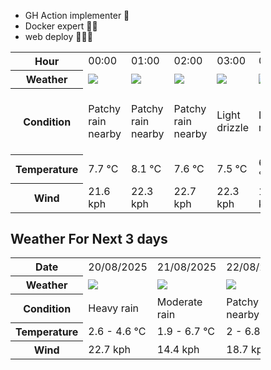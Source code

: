 - GH Action implementer 🚀
- Docker expert 🐳🚢
- web deploy 👨🏻‍💻

<div style="width:400px">


<table>
    <tr>
        <th>Hour</th>
        <td>00:00</td><td>01:00</td><td>02:00</td><td>03:00</td><td>04:00</td><td>05:00</td><td>06:00</td><td>07:00</td><td>08:00</td><td>09:00</td><td>10:00</td><td>11:00</td><td>12:00</td><td>13:00</td><td>14:00</td><td>15:00</td><td>16:00</td><td>17:00</td><td>18:00</td><td>19:00</td><td>20:00</td><td>21:00</td><td>22:00</td><td>23:00</td>
    </tr>
    <tr>
        <th>Weather</th>
        <td><img src="https://cdn.weatherapi.com/weather/64x64/night/176.png"></img></td><td><img src="https://cdn.weatherapi.com/weather/64x64/night/176.png"></img></td><td><img src="https://cdn.weatherapi.com/weather/64x64/night/176.png"></img></td><td><img src="https://cdn.weatherapi.com/weather/64x64/night/266.png"></img></td><td><img src="https://cdn.weatherapi.com/weather/64x64/night/296.png"></img></td><td><img src="https://cdn.weatherapi.com/weather/64x64/night/302.png"></img></td><td><img src="https://cdn.weatherapi.com/weather/64x64/night/302.png"></img></td><td><img src="https://cdn.weatherapi.com/weather/64x64/night/296.png"></img></td><td><img src="https://cdn.weatherapi.com/weather/64x64/day/296.png"></img></td><td><img src="https://cdn.weatherapi.com/weather/64x64/day/266.png"></img></td><td><img src="https://cdn.weatherapi.com/weather/64x64/day/296.png"></img></td><td><img src="https://cdn.weatherapi.com/weather/64x64/day/266.png"></img></td><td><img src="https://cdn.weatherapi.com/weather/64x64/day/266.png"></img></td><td><img src="https://cdn.weatherapi.com/weather/64x64/day/296.png"></img></td><td><img src="https://cdn.weatherapi.com/weather/64x64/day/389.png"></img></td><td><img src="https://cdn.weatherapi.com/weather/64x64/day/266.png"></img></td><td><img src="https://cdn.weatherapi.com/weather/64x64/day/353.png"></img></td><td><img src="https://cdn.weatherapi.com/weather/64x64/day/353.png"></img></td><td><img src="https://cdn.weatherapi.com/weather/64x64/day/353.png"></img></td><td><img src="https://cdn.weatherapi.com/weather/64x64/night/353.png"></img></td><td><img src="https://cdn.weatherapi.com/weather/64x64/night/353.png"></img></td><td><img src="https://cdn.weatherapi.com/weather/64x64/night/353.png"></img></td><td><img src="https://cdn.weatherapi.com/weather/64x64/night/353.png"></img></td><td><img src="https://cdn.weatherapi.com/weather/64x64/night/353.png"></img></td>
    </tr>
    <tr>
        <th>Condition</th>
        <td width="200px">Patchy rain nearby</td><td width="200px">Patchy rain nearby</td><td width="200px">Patchy rain nearby</td><td width="200px">Light drizzle</td><td width="200px">Light rain</td><td width="200px">Moderate rain</td><td width="200px">Moderate rain</td><td width="200px">Light rain</td><td width="200px">Light rain</td><td width="200px">Light drizzle</td><td width="200px">Light rain</td><td width="200px">Light drizzle</td><td width="200px">Light drizzle</td><td width="200px">Light rain</td><td width="200px">Moderate or heavy rain in area with thunder</td><td width="200px">Light drizzle</td><td width="200px">Light rain shower</td><td width="200px">Light rain shower</td><td width="200px">Light rain shower</td><td width="200px">Light rain shower</td><td width="200px">Light rain shower</td><td width="200px">Light rain shower</td><td width="200px">Light rain shower</td><td width="200px">Light rain shower</td>
    </tr>
    <tr>
        <th>Temperature</th>
        <td>7.7 °C</td><td>8.1 °C</td><td>7.6 °C</td><td>7.5 °C</td><td>6.6 °C</td><td>3.8 °C</td><td>3 °C</td><td>2.7 °C</td><td>2.6 °C</td><td>2.9 °C</td><td>3.4 °C</td><td>3.9 °C</td><td>4.5 °C</td><td>4.6 °C</td><td>4.4 °C</td><td>4.1 °C</td><td>4.4 °C</td><td>4.4 °C</td><td>4.2 °C</td><td>3.6 °C</td><td>3.2 °C</td><td>2.8 °C</td><td>2.8 °C</td><td>2.6 °C</td>
    </tr>
    <tr>
        <th>Wind</th>
        <td>21.6 kph</td><td>22.3 kph</td><td>22.7 kph</td><td>22.3 kph</td><td>14.8 kph</td><td>14.4 kph</td><td>1.4 kph</td><td>5 kph</td><td>1.8 kph</td><td>5.4 kph</td><td>5 kph</td><td>8.6 kph</td><td>10.1 kph</td><td>10.8 kph</td><td>12.2 kph</td><td>10.8 kph</td><td>10.4 kph</td><td>11.9 kph</td><td>12.6 kph</td><td>11.5 kph</td><td>10.8 kph</td><td>11.5 kph</td><td>12.2 kph</td><td>13 kph</td>
    </tr>
</table>


<div/>

## Weather For Next 3 days

<div style="width:400px">


<table>
    <tr>
        <th>Date</th>
        <td>20/08/2025</td><td>21/08/2025</td><td>22/08/2025</td>
    </tr>
    <tr>
        <th>Weather</th>
        <td><img src="https://cdn.weatherapi.com/weather/64x64/day/308.png"/></td><td><img src="https://cdn.weatherapi.com/weather/64x64/day/302.png"/></td><td><img src="https://cdn.weatherapi.com/weather/64x64/day/176.png"/></td>
    </tr>
    <tr>
        <th>Condition</th>
        <td width="200px">Heavy rain</td><td width="200px">Moderate rain</td><td width="200px">Patchy rain nearby</td>
    </tr>
    <tr>
        <th>Temperature</th>
        <td>2.6 -  4.6 °C</td><td>1.9 -  6.7 °C</td><td>2 -  6.8 °C</td>
    </tr>
    <tr>
        <th>Wind</th>
        <td>22.7 kph</td><td>14.4 kph</td><td>18.7 kph</td>
    </tr>
</table>


<div/>


